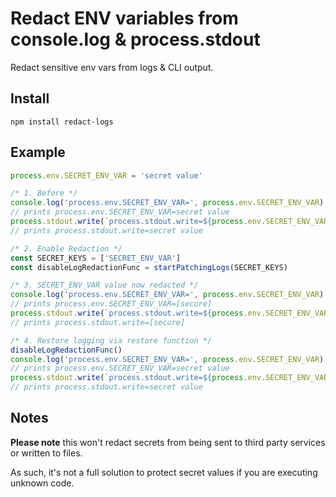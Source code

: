 # Redact ENV variables from console.log & process.stdout

Redact sensitive env vars from logs & CLI output.

## Install

```
npm install redact-logs
```

## Example

```js
process.env.SECRET_ENV_VAR = 'secret value'

/* 1. Before */
console.log('process.env.SECRET_ENV_VAR=', process.env.SECRET_ENV_VAR)
// prints process.env.SECRET_ENV_VAR=secret value
process.stdout.write(`process.stdout.write=${process.env.SECRET_ENV_VAR}\n`)
// prints process.stdout.write=secret value

/* 2. Enable Redaction */
const SECRET_KEYS = ['SECRET_ENV_VAR']
const disableLogRedactionFunc = startPatchingLogs(SECRET_KEYS)

/* 3. SECRET_ENV_VAR value now redacted */
console.log('process.env.SECRET_ENV_VAR=', process.env.SECRET_ENV_VAR)
// prints process.env.SECRET_ENV_VAR=[secure]
process.stdout.write(`process.stdout.write=${process.env.SECRET_ENV_VAR}\n`)
// prints process.stdout.write=[secure]

/* 4. Restore logging via restore function */
disableLogRedactionFunc()
console.log('process.env.SECRET_ENV_VAR=', process.env.SECRET_ENV_VAR)
// prints process.env.SECRET_ENV_VAR=secret value
process.stdout.write(`process.stdout.write=${process.env.SECRET_ENV_VAR}\n`)
// prints process.stdout.write=secret value
```

## Notes

**Please note** this won't redact secrets from being sent to third party services or written to files.

As such, it's not a full solution to protect secret values if you are executing unknown code.
